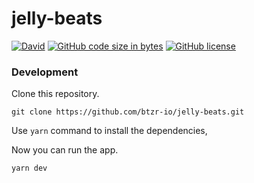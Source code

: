 # jelly-beats

[![David](https://img.shields.io/david/btzr-io/electron-preact-app.svg?style=flat-square)](https://david-dm.org/btzr-io/jelly-beats)
[![GitHub code size in bytes](https://img.shields.io/github/repo-size/btzr-io/jelly-beats.svg?style=flat-square)](https://github.com/btzr-io/electron-preact-app)
[![GitHub license](https://img.shields.io/github/license/btzr-io/jelly-beats.svg?style=flat-square)](https://github.com/btzr-io/electron-preact-app/blob/master/LICENSE)

### Development

Clone this repository.

```Shell
git clone https://github.com/btzr-io/jelly-beats.git
```

Use `yarn` command to install the dependencies,

Now you can run the app.

```Shell
yarn dev
```
